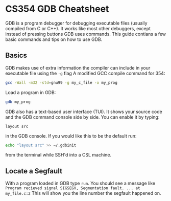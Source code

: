 # CS354 GDB Cheatsheet
GDB is a program debugger for debugging executable files (usually compiled from C or C++). It works like most other debuggers, except instead of pressing buttons GDB uses commands.
This guide contians a few basic commands and tips on how to use GDB.

## Basics
GDB makes use of extra information the compiler can include in your executable file using the ```-g``` flag
A modified GCC compile command for 354:
```bash
gcc -Wall -m32 -std=gnu99 -g my_c_file -o my_prog
```

Load a program in GDB: 
```bash
gdb my_prog
```

GDB also has a text-based user interface (TUI). It shows your source code and the GDB command console side by side. You can enable it by typing:
```
layout src
```
in the GDB console. If you would like this to be the default run:
```bash
echo "layout src" >> ~/.gdbinit
```
from the terminal while SSH'd into a CSL machine.

## Locate a Segfault
With a program loaded in GDB type ```run```. You should see a message like ```Program recieved signal SIGSEGV, Segmentation fault. ... at my_file.c:2```
This will show you the line number the segfault happened on.
